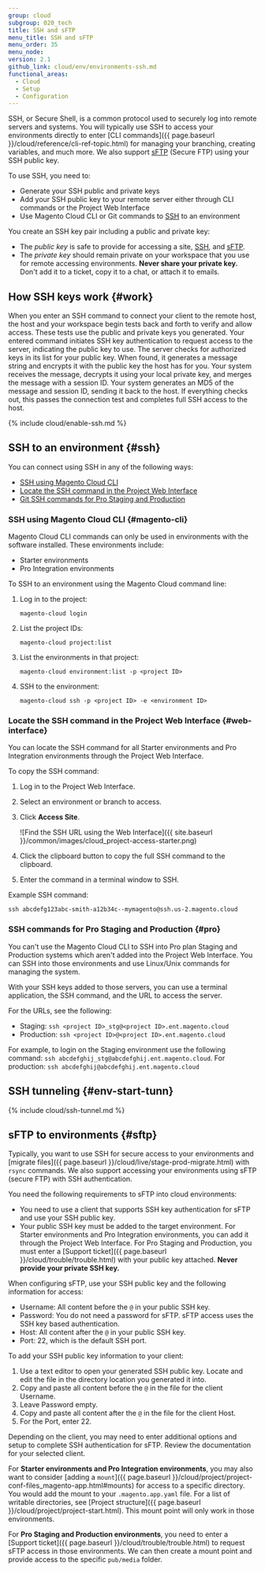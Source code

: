 ```yaml
---
group: cloud
subgroup: 020_tech
title: SSH and sFTP
menu_title: SSH and sFTP
menu_order: 35
menu_node:
version: 2.1
github_link: cloud/env/environments-ssh.md
functional_areas:
  - Cloud
  - Setup
  - Configuration
---
```


SSH, or Secure Shell, is a common protocol used to securely log into remote servers and systems. You will typically use SSH to access your environments directly to enter [CLI commands]({{ page.baseurl }}/cloud/reference/cli-ref-topic.html) for managing your branching, creating variables, and much more. We also support [sFTP](#sftp) (Secure FTP) using your SSH public key.

To use SSH, you need to:

* Generate your SSH public and private keys
* Add your SSH public key to your remote server either through CLI commands or the Project Web Interface
* Use Magento Cloud CLI or Git commands to [SSH](#ssh) to an environment

You create an SSH key pair including a public and private key:

* The _public key_ is safe to provide for accessing a site, [SSH](#ssh), and [sFTP](#sftp).
* The _private key_ should remain private on your workspace that you use for remote accessing environments. **Never share your private key.** Don't add it to a ticket, copy it to a chat, or attach it to emails.

## How SSH keys work {#work}
When you enter an SSH command to connect your client to the remote host, the host and your workspace begin tests back and forth to verify and allow access. These tests use the public and private keys you generated. Your entered command initiates SSH key authentication to request access to the server, indicating the public key to use. The server checks for authorized keys in its list for your public key. When found, it generates a message string and encrypts it with the public key the host has for you. Your system receives the message, decrypts it using your local private key, and merges the message with a session ID. Your system generates an MD5 of the message and session ID, sending it back to the host. If everything checks out, this passes the connection test and completes full SSH access to the host.

{% include cloud/enable-ssh.md %}

## SSH to an environment {#ssh}
You can connect using SSH in any of the following ways:

* [SSH using Magento Cloud CLI](#magento-cli)
* [Locate the SSH command in the Project Web Interface](#web-interface)
* [Git SSH commands for Pro Staging and Production](#pro)

### SSH using Magento Cloud CLI {#magento-cli}
Magento Cloud CLI commands can only be used in environments with the software installed. These environments include:

* Starter environments
* Pro Integration environments

To SSH to an environment using the Magento Cloud command line:

1.	Log in to the project:

		magento-cloud login
2.	List the project IDs:

		magento-cloud project:list
3.	List the environments in that project:

		magento-cloud environment:list -p <project ID>
3.	SSH to the environment:

		magento-cloud ssh -p <project ID> -e <environment ID>

### Locate the SSH command in the Project Web Interface {#web-interface}
You can locate the SSH command for all Starter environments and Pro Integration environments through the Project Web Interface.

To copy the SSH command:

1.	Log in to the Project Web Interface.
2.	Select an environment or branch to access.
3.	Click **Access Site**.

	![Find the SSH URL using the Web Interface]({{ site.baseurl }}/common/images/cloud_project-access-starter.png)

4.	Click the clipboard button to copy the full SSH command to the clipboard.
5.	Enter the command in a terminal window to SSH.

Example SSH command:

	ssh abcdefg123abc-smith-a12b34c--mymagento@ssh.us-2.magento.cloud

### SSH commands for Pro Staging and Production {#pro}
You can't use the Magento Cloud CLI to SSH into Pro plan Staging and Production systems which aren't added into the Project Web Interface. You can SSH into those environments and use Linux/Unix commands for managing the system.

With your SSH keys added to those servers, you can use a terminal application, the SSH command, and the URL to access the server.

For the URLs, see the following:

*	Staging: `ssh <project ID>_stg@<project ID>.ent.magento.cloud`
*	Production: `ssh <project ID>@<project ID>.ent.magento.cloud`

For example, to login on the Staging environment use the following command: `ssh abcdefghij_stg@abcdefghij.ent.magento.cloud`. For production: `ssh abcdefghij@abcdefghij.ent.magento.cloud`

## SSH tunneling {#env-start-tunn}

{% include cloud/ssh-tunnel.md %}

## sFTP to environments {#sftp}
Typically, you want to use SSH for secure access to your environments and [migrate files]({{ page.baseurl }}/cloud/live/stage-prod-migrate.html) with `rsync` commands. We also support accessing your environments using sFTP (secure FTP) with SSH authentication.

You need the following requirements to sFTP into cloud environments:

* You need to use a client that supports SSH key authentication for sFTP and use your SSH public key.
* Your public SSH key must be added to the target environment. For Starter environments and Pro Integration environments, you can add it through the Project Web Interface. For Pro Staging and Production, you must enter a [Support ticket]({{ page.baseurl }}/cloud/trouble/trouble.html) with your public key attached. **Never provide your private SSH key.**


When configuring sFTP, use your SSH public key and the following information for access:

* Username: All content before the `@` in your public SSH key.
* Password: You do not need a password for sFTP. sFTP access uses the SSH key based authentication.
* Host: All content after the `@` in your public SSH key.
* Port: 22, which is the default SSH port.

To add your SSH public key information to your client:

1. Use a text editor to open your generated SSH public key. Locate and edit the file in the directory location you generated it into.
2. Copy and paste all content before the `@` in the file for the client Username.
3. Leave Password empty.
4. Copy and paste all content after the `@` in the file for the client Host.
5. For the Port, enter 22.

Depending on the client, you may need to enter additional options and setup to complete SSH authentication for sFTP. Review the documentation for your selected client.

For **Starter environments and Pro Integration environments**, you may also want to consider [adding a `mount`]({{ page.baseurl }}/cloud/project/project-conf-files_magento-app.html#mounts) for access to a specific directory. You would add the mount to your `.magento.app.yaml` file. For a list of writable directories, see [Project structure]({{ page.baseurl }}/cloud/project/project-start.html). This mount point will only work in those environments.

For **Pro Staging and Production environments**, you need to enter a [Support ticket]({{ page.baseurl }}/cloud/trouble/trouble.html) to request sFTP access in those environments. We can then create a mount point and provide access to the specific `pub/media` folder.
